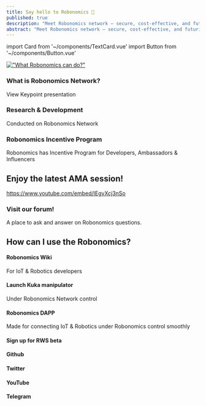 ```yaml
---
title: Say hello to Robonomics 🎉
published: true
description: "Meet Robonomics network – secure, сost-effective, and futuristic IoT platform for connecting robotics under Polkadot and Ethereum control"
abstract: "Meet Robonomics network – secure, сost-effective, and futuristic IoT platform for connecting robotics under Polkadot and Ethereum control"
---
```

import Card from '~/components/TextCard.vue'
import Button from '~/components/Button.vue'


[!["What Robonomics can do?"](./images/robonomics-can.jpg)](https://blog.aira.life/robonomics-can-72f631824670)

<section class="layout__text">

<Card :icon="'/land/icon-presentation.png'" :link="'https://static.robonomics.network/docs/presentations/Robonomics.Keypoint.updated.August.2020.pdf'">

### What is Robonomics Network?
View Keypoint presentation

</Card>

<Card :icon="'/land/icon-coding.png'" :link="'https://wiki.robonomics.network/docs/r-and-d-based-on-robonomics-network/'">

### Research & Development
Conducted on Robonomics Network

</Card>

<Card :icon="'/land/icon-money.png'" :link="'/blog/community-incentive-program/'">

### Robonomics Incentive Program
Robonomics has Incentive Program for Developers, Ambassadors & Influencers

</Card>

</section>

<section class="layout__text">

## Enjoy the latest AMA session!

https://www.youtube.com/embed/IEgvXcj3nSo

</section>

<section class="layout__text">

<Card :icon="'/icons/icon-forum.png'" :link="'https://discourse.robonomics.network/'">

### Visit our forum!
A place to ask and answer on Robonomics questions.

</Card>

</section>

## How can I use the Robonomics?

<section class="grid-4">

<Card :icon="'/land/icon-wiki.png'" :link="'https://wiki.robonomics.network/docs/en/'" orientation="vertical">

#### Robonomics Wiki
For IoT & Robotics developers

</Card>

<Card :icon="'/land/icon-kuka.png'" :link="'https://wiki.robonomics.network/docs/en/kuka/'" orientation="vertical">

#### Launch Kuka manipulator
Under Robonomics Network control

</Card>

<Card :icon="'/land/icon-application.png'" :link="'https://dapp.robonomics.network/#/'" orientation="vertical">

#### Robonomics DAPP
Made for connecting IoT & Robotics under Robonomics control smoothly

</Card>

<Card :icon="'/land/icon-rws.png'" :link="'https://share.hsforms.com/1rlIfFL6ZSriaOjtf4NAGPw535vx?sidebar&__hstc=136840367.cb56ffd63c4554e84a6b795a22bdcfee.1602671793634.1605539005983.1605618482734.17&__hssc=136840367.2.1605618482734&__hsfp=1772620931'" orientation="vertical">

#### Sign up for RWS beta

</Card>

<Card :icon="'/land/icon-github.png'" :link="'https://github.com/airalab/robonomics'" orientation="vertical">

#### Github

</Card>

<Card :icon="'/land/icon-twitter.png'" :link="'https://twitter.com/AIRA_Robonomics'" orientation="vertical">

#### Twitter

</Card>

<Card :icon="'/land/icon-youtube.png'" :link="'https://www.youtube.com/c/Airalab'" orientation="vertical">

#### YouTube

</Card>

<Card :icon="'/land/icon-telegram.png'" :link="'https://t.me/robonomics'" orientation="vertical">

#### Telegram

</Card>

</section>


